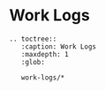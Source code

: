 # Work Logs

```{eval-rst}
.. toctree::
   :caption: Work Logs
   :maxdepth: 1
   :glob:

   work-logs/*
```
